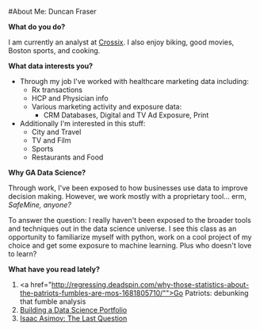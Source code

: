 #About Me: Duncan Fraser

**What do you do?** 

I am currently an analyst at <a href=http://crossix.com/>Crossix</a>.  I also enjoy biking, good movies, Boston sports, and cooking.

**What data interests you?**

- Through my job I've worked with healthcare marketing data including:
  * Rx transactions
  * HCP and Physician info
  * Various marketing activity and exposure data: 
    * CRM Databases, Digital and TV Ad Exposure, Print
- Additionally I'm interested in this stuff:
  * City and Travel
  * TV and Film
  * Sports 
  * Restaurants and Food

**Why GA Data Science?**

 Through work, I've been exposed to how businesses use data to improve decision making. However, we work mostly with a proprietary tool... erm, *SafeMine, anyone?* 

 To answer the question: I really haven't been exposed to the broader tools and techniques out in the data science universe.  I see this class as an opportunity to familiarize myself with python, work on a cool project of my choice and get some exposure to machine learning.  Plus who doesn't love to learn?

**What have you read lately?**

1. <a href="http://regressing.deadspin.com/why-those-statistics-about-the-patriots-fumbles-are-mos-1681805710/"">Go Patriots: debunking that fumble analysis</a>
2. <a href="http://www.getadatasciencejob.com/advice/building-a-data-science-portfolio-project-top-down/">Building a Data Science Portfolio</a>
3. [Isaac Asimov: The Last Question](http://www.multivax.com/last_question.html)